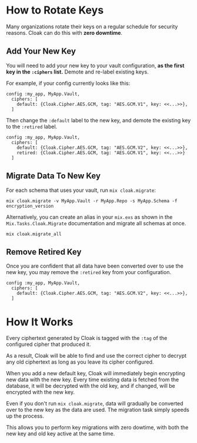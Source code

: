 # How to Rotate Keys

Many organizations rotate their keys on a regular schedule for security
reasons. Cloak can do this with **zero downtime**.

## Add Your New Key

You will need to add your new key to your vault configuration, **as the
first key in the `:ciphers` list.** Demote and re-label existing keys.

For example, if your config currently looks like this:

    config :my_app, MyApp.Vault,
      ciphers: [
        default: {Cloak.Cipher.AES.GCM, tag: "AES.GCM.V1", key: <<...>>},
      ]

Then change the `:default` label to the new key, and demote the existing
key to the `:retired` label.

    config :my_app, MyApp.Vault,
      ciphers: [
        default: {Cloak.Cipher.AES.GCM, tag: "AES.GCM.V2", key: <<...>>},
        retired: {Cloak.Cipher.AES.GCM, tag: "AES.GCM.V1", key: <<...>>}
      ]

## Migrate Data To New Key

For each schema that uses your vault, run `mix cloak.migrate`:

    mix cloak.migrate -v MyApp.Vault -r MyApp.Repo -s MyApp.Schema -f encryption_version

Alternatively, you can create an alias in your `mix.exs` as shown in
the `Mix.Tasks.Cloak.Migrate` documentation and migrate all schemas at once.

    mix cloak.migrate_all

## Remove Retired Key

Once you are confident that all data have been converted over to use
the new key, you may remove the `:retired` key from your configuration.

    config :my_app, MyApp.Vault,
      ciphers: [
        default: {Cloak.Cipher.AES.GCM, tag: "AES.GCM.V2", key: <<...>>},
      ]

# How It Works

Every ciphertext generated by Cloak is tagged with the `:tag` of the
configured cipher that produced it. 

As a result, Cloak will be able to find and use the correct cipher to decrypt
any old ciphertext as long as you leave its cipher configured.

When you add a new default key, Cloak will immediately begin encrypting
new data with the new key. Every time existing data is fetched from the
database, it will be decrypted with the old key, and if changed, will
be encrypted with the new key.

Even if you don't run `mix cloak.migrate`, data will gradually be converted
over to the new key as the data are used. The migration task simply speeds up
the process.

This allows you to perform key migrations with zero dowtime, with both
the new key and old key active at the same time.